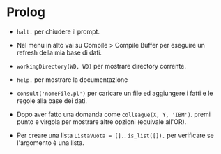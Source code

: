 # Prolog

* ```halt.``` per chiudere il prompt.

* Nel menu in alto vai su Compile > Compile Buffer per eseguire un refresh della mia base di dati.

* ```workingDirectory(WD, WD)``` per mostrare directory corrente.

* ```help.``` per mostrare la documentazione

* ```consult('nomeFile.pl')``` per caricare un file ed aggiungere i fatti e le regole alla base dei dati.

* Dopo aver fatto una domanda come ```colleague(X, Y, 'IBM')```. premi punto e virgola per mostrare altre opzioni (equivale all'OR).

* Per creare una lista ```ListaVuota = [].```. ```is_list([]).``` per verificare se l'argomento è una lista.
